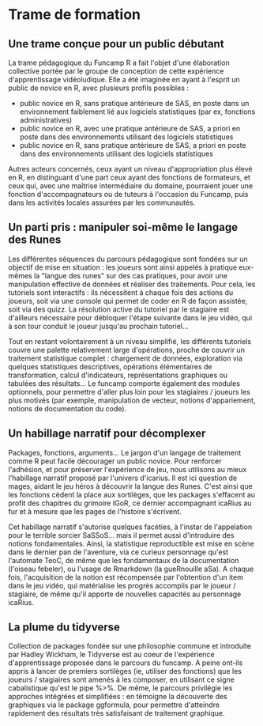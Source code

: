 # Trame de formation

## Une trame conçue pour un public débutant

La trame pédagogique du Funcamp R a fait l'objet d'une élaboration collective portée par le groupe de conception de cette expérience d'apprentissage vidéoludique. Elle a été imaginée en ayant à l'esprit un public de novice en R, avec plusieurs profils possibles :

* public novice en R, sans pratique antérieure de SAS, en poste dans un environnement faiblement lié aux logiciels statistiques \(par ex, fonctions administratives\)
* public novice en R, avec une pratique antérieure de SAS, a priori en poste dans des environnements utilisant des logiciels statistiques
* public novice en R, sans pratique antérieure de SAS, a priori en poste dans des environnements utilisant des logiciels statistiques

Autres acteurs concernés, ceux ayant un niveau d'appropriation plus élevé en R, en distinguant d'une part ceux ayant des fonctions de formateurs, et ceux qui, avec une maîtrise intermédiaire du domaine, pourraient jouer une fonction d'accompagnateurs ou de tuteurs à l'occasion du Funcamp, puis dans les activités locales assurées par les communautés.

## Un parti pris : manipuler soi-même le langage des Runes

Les différentes séquences du parcours pédagogique sont fondées sur un objectif de mise en situation : les joueurs sont ainsi appelés à pratique eux-mêmes la "langue des runes" sur des cas pratiques, pour avoir une manipulation effective de données et réaliser des traitements. Pour cela, les tutoriels sont interactifs : ils nécessitent à chaque fois des actions du joueurs, soit via une console qui permet de coder en R de façon assistée, soit via des quizz. La résolution active du tutoriel par le stagiaire est d'ailleurs nécessaire pour débloquer l'étape suivante dans le jeu vidéo, qui à son tour conduit le joueur jusqu'au prochain tutoriel...

Tout en restant volontairement à un niveau simplifié, les différents tutoriels couvre une palette relativement large d'opérations, proche de couvrir un traitement statistique complet : chargement de données, exploration via quelques statistiques descriptives, opérations élémentaires de transformation, calcul d'indicateurs, représentations graphiques ou tabulées des résultats... Le funcamp comporte également des modules optionnels, pour permettre d'aller plus loin pour les stagiaires / joueurs les plus motivés \(par exemple, manipulation de vecteur, notions d'appariement, notions de documentation du code\).

## Un habillage narratif pour décomplexer

Packages, fonctions, arguments... Le jargon d'un langage de traitement comme R peut facile décourager un public novice. Pour renforcer l'adhésion, et pour préserver l'expérience de jeu, nous utilisons au mieux l'habillage narratif proposé par l'univers d'icarius. Il est ici question de mages, aidant le jeu héros à découvrir la langue des Runes. C'est ainsi que les fonctions cèdent la place aux sortilèges, que les packages s'effacent au profit des chapitres du grimoire IGoR, ce dernier accompagnant icaRius au fur et à mesure que les pages de l'histoire s'écrivent.

Cet habillage narratif s'autorise quelques facéties, à l'instar de l'appelation pour le terrible sorcier SaSSoS... mais il permet aussi d'introduire des notions fondamentales. Ainsi, la statistique reproductible est mise en scène dans le dernier pan de l'aventure, via ce curieux personnage qu'est l'automate TeoC, de même que les fondamentaux de la documentation \(l'oiseau febeler\), ou l'usage de Rmarkdown \(la gueRnouille aSa\). A chaque fois, l'acquisition de la notion est récompensée par l'obtention d'un item dans le jeu vidéo, qui matérialise les progrès accomplis par le joueur / stagiaire, de même qu'il apporte de nouvelles capacités au personnage icaRius.

## La plume du tidyverse

Collection de packages fondée sur une philosophie commune et introduite par Hadley Wickham, le Tidyverse est au coeur de l'expérience d'apprentissage proposée dans le parcours du funcamp. A peine ont-ils appris à lancer de premiers sortilèges \(ie, utiliser des fonctions\) que les joueurs / stagiaires sont amenés à les composer, en utilisant ce signe cabalistique qu'est le pipe %&gt;%. De même, le parcours privilégie les approches intégrées et simplifiées : en témoigne la découverte des graphiques via le package ggformula, pour permettre d'atteindre rapidement des résultats très satisfaisant de traitement graphique.

